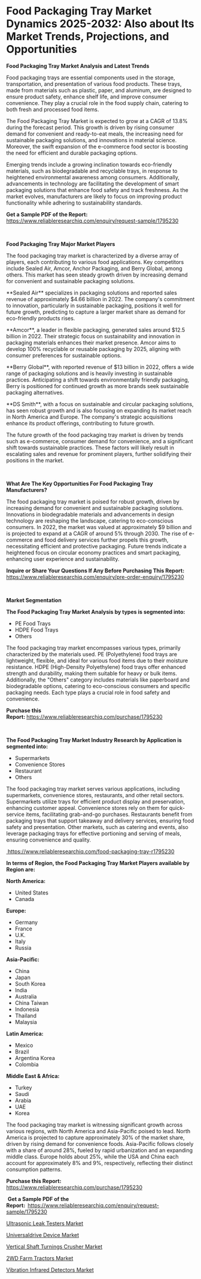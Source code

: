 <p><h1>Food Packaging Tray Market Dynamics 2025-2032: Also about Its Market Trends, Projections, and Opportunities</h1></p><p><strong>Food Packaging Tray Market Analysis and Latest Trends</strong></p>
<p><p>Food packaging trays are essential components used in the storage, transportation, and presentation of various food products. These trays, made from materials such as plastic, paper, and aluminum, are designed to ensure product safety, enhance shelf life, and improve consumer convenience. They play a crucial role in the food supply chain, catering to both fresh and processed food items.</p><p>The Food Packaging Tray Market is expected to grow at a CAGR of 13.8% during the forecast period. This growth is driven by rising consumer demand for convenient and ready-to-eat meals, the increasing need for sustainable packaging solutions, and innovations in material science. Moreover, the swift expansion of the e-commerce food sector is boosting the need for efficient and durable packaging options.</p><p>Emerging trends include a growing inclination towards eco-friendly materials, such as biodegradable and recyclable trays, in response to heightened environmental awareness among consumers. Additionally, advancements in technology are facilitating the development of smart packaging solutions that enhance food safety and track freshness. As the market evolves, manufacturers are likely to focus on improving product functionality while adhering to sustainability standards.</p></p>
<p><strong>Get a Sample PDF of the Report:&nbsp;</strong> <a href="https://www.reliableresearchiq.com/enquiry/request-sample/1795230?utm_campaign=3570&utm_medium=2&utm_source=Github&utm_content=ia&utm_term=01042025&utm_id=food-packaging-tray">https://www.reliableresearchiq.com/enquiry/request-sample/1795230</a></p>
<p>&nbsp;</p>
<p><strong>Food Packaging Tray Major Market Players</strong></p>
<p><p>The food packaging tray market is characterized by a diverse array of players, each contributing to various food applications. Key competitors include Sealed Air, Amcor, Anchor Packaging, and Berry Global, among others. This market has seen steady growth driven by increasing demand for convenient and sustainable packaging solutions.</p><p>**Sealed Air** specializes in packaging solutions and reported sales revenue of approximately $4.66 billion in 2022. The company's commitment to innovation, particularly in sustainable packaging, positions it well for future growth, predicting to capture a larger market share as demand for eco-friendly products rises.</p><p>**Amcor**, a leader in flexible packaging, generated sales around $12.5 billion in 2022. Their strategic focus on sustainability and innovation in packaging materials enhances their market presence. Amcor aims to develop 100% recyclable or reusable packaging by 2025, aligning with consumer preferences for sustainable options.</p><p>**Berry Global**, with reported revenue of $13 billion in 2022, offers a wide range of packaging solutions and is heavily investing in sustainable practices. Anticipating a shift towards environmentally friendly packaging, Berry is positioned for continued growth as more brands seek sustainable packaging alternatives.</p><p>**DS Smith**, with a focus on sustainable and circular packaging solutions, has seen robust growth and is also focusing on expanding its market reach in North America and Europe. The company's strategic acquisitions enhance its product offerings, contributing to future growth.</p><p>The future growth of the food packaging tray market is driven by trends such as e-commerce, consumer demand for convenience, and a significant shift towards sustainable practices. These factors will likely result in escalating sales and revenue for prominent players, further solidifying their positions in the market.</p></p>
<p>&nbsp;</p>
<p><strong>What Are The Key Opportunities For Food Packaging Tray Manufacturers?</strong></p>
<p><p>The food packaging tray market is poised for robust growth, driven by increasing demand for convenient and sustainable packaging solutions. Innovations in biodegradable materials and advancements in design technology are reshaping the landscape, catering to eco-conscious consumers. In 2022, the market was valued at approximately $9 billion and is projected to expand at a CAGR of around 5% through 2030. The rise of e-commerce and food delivery services further propels this growth, necessitating efficient and protective packaging. Future trends indicate a heightened focus on circular economy practices and smart packaging, enhancing user experience and sustainability.</p></p>
<p><strong>Inquire or Share Your Questions If Any Before Purchasing This Report:</strong> <a href="https://www.reliableresearchiq.com/enquiry/pre-order-enquiry/1795230?utm_campaign=3570&utm_medium=2&utm_source=Github&utm_content=ia&utm_term=01042025&utm_id=food-packaging-tray">https://www.reliableresearchiq.com/enquiry/pre-order-enquiry/1795230</a></p>
<p>&nbsp;</p>
<p><strong>Market Segmentation</strong></p>
<p><strong>The Food Packaging Tray Market Analysis by types is segmented into:</strong></p>
<p><ul><li>PE Food Trays</li><li>HDPE Food Trays</li><li>Others</li></ul></p>
<p><p>The food packaging tray market encompasses various types, primarily characterized by the materials used. PE (Polyethylene) food trays are lightweight, flexible, and ideal for various food items due to their moisture resistance. HDPE (High-Density Polyethylene) food trays offer enhanced strength and durability, making them suitable for heavy or bulk items. Additionally, the "Others" category includes materials like paperboard and biodegradable options, catering to eco-conscious consumers and specific packaging needs. Each type plays a crucial role in food safety and convenience.</p></p>
<p><strong>Purchase this Report:&nbsp;</strong><a href="https://www.reliableresearchiq.com/purchase/1795230?utm_campaign=3570&utm_medium=2&utm_source=Github&utm_content=ia&utm_term=01042025&utm_id=food-packaging-tray">https://www.reliableresearchiq.com/purchase/1795230</a></p>
<p>&nbsp;</p>
<p><strong>The Food Packaging Tray Market Industry Research by Application is segmented into:</strong></p>
<p><ul><li>Supermarkets</li><li>Convenience Stores</li><li>Restaurant</li><li>Others</li></ul></p>
<p><p>The food packaging tray market serves various applications, including supermarkets, convenience stores, restaurants, and other retail sectors. Supermarkets utilize trays for efficient product display and preservation, enhancing customer appeal. Convenience stores rely on them for quick-service items, facilitating grab-and-go purchases. Restaurants benefit from packaging trays that support takeaway and delivery services, ensuring food safety and presentation. Other markets, such as catering and events, also leverage packaging trays for effective portioning and serving of meals, ensuring convenience and quality.</p></p>
<p><a href="https://www.reliableresearchiq.com/food-packaging-tray-r1795230?utm_campaign=3570&utm_medium=2&utm_source=Github&utm_content=ia&utm_term=01042025&utm_id=food-packaging-tray">&nbsp;https://www.reliableresearchiq.com/food-packaging-tray-r1795230</a></p>
<p><strong>In terms of Region, the Food Packaging Tray Market Players available by Region are:</strong></p>
<p>
    <p> <strong> North America: </strong>
        <ul>
            <li>United States</li>
            <li>Canada</li>
        </ul>
        </p> 
    <p> <strong> Europe: </strong>
        <ul>
            <li>Germany</li>
            <li>France</li>
            <li>U.K.</li>
            <li>Italy</li>
            <li>Russia</li>
        </ul>
        </p> 
    <p> <strong> Asia-Pacific: </strong>
        <ul>
            <li>China</li>
            <li>Japan</li>
            <li>South Korea</li>
            <li>India</li>
            <li>Australia</li>
            <li>China Taiwan</li>
            <li>Indonesia</li>
            <li>Thailand</li>
            <li>Malaysia</li>
        </ul>
        </p> 
    <p> <strong> Latin America: </strong>
        <ul>
            <li>Mexico</li>
            <li>Brazil</li>
            <li>Argentina Korea</li>
            <li>Colombia</li>
        </ul>
        </p> 
    <p> <strong> Middle East & Africa: </strong>
        <ul>
            <li>Turkey</li>
            <li>Saudi</li>
            <li>Arabia</li>
            <li>UAE</li>
            <li>Korea</li>
        </ul>
    </p>
    </p>
<p><p>The food packaging tray market is witnessing significant growth across various regions, with North America and Asia-Pacific poised to lead. North America is projected to capture approximately 30% of the market share, driven by rising demand for convenience foods. Asia-Pacific follows closely with a share of around 28%, fueled by rapid urbanization and an expanding middle class. Europe holds about 25%, while the USA and China each account for approximately 8% and 9%, respectively, reflecting their distinct consumption patterns.</p></p>
<p><strong>Purchase this Report: </strong><a href="https://www.reliableresearchiq.com/purchase/1795230?utm_campaign=3570&utm_medium=2&utm_source=Github&utm_content=ia&utm_term=01042025&utm_id=food-packaging-tray">https://www.reliableresearchiq.com/purchase/1795230</a></p>
<p>&nbsp;<strong>Get a Sample PDF of the Report:&nbsp;&nbsp;</strong><a href="https://www.reliableresearchiq.com/enquiry/request-sample/1795230?utm_campaign=3570&utm_medium=2&utm_source=Github&utm_content=ia&utm_term=01042025&utm_id=food-packaging-tray">https://www.reliableresearchiq.com/enquiry/request-sample/1795230</a></p>
<p><strong></strong></p>
<p><p><a href="https://www.linkedin.com/pulse/ultrasonic-leak-testers-market-review-strategic-growth-forecasted-cdl5c?utm_campaign=3570&utm_medium=2&utm_source=Github&utm_content=ia&utm_term=01042025&utm_id=food-packaging-tray">Ultrasonic Leak Testers Market</a></p><p><a href="https://www.linkedin.com/pulse/comprehensive-analysis-universaldrive-device-market-key-player-hxgqc?utm_campaign=3570&utm_medium=2&utm_source=Github&utm_content=ia&utm_term=01042025&utm_id=food-packaging-tray">Universaldrive Device Market</a></p><p><a href="https://www.linkedin.com/pulse/comprehensive-analysis-vertical-shaft-turnings-crusher-oua2c?utm_campaign=3570&utm_medium=2&utm_source=Github&utm_content=ia&utm_term=01042025&utm_id=food-packaging-tray">Vertical Shaft Turnings Crusher Market</a></p><p><a href="https://www.linkedin.com/pulse/informative-market-analysis-2wd-farm-tractors-estimated-e8fac?utm_campaign=3570&utm_medium=2&utm_source=Github&utm_content=ia&utm_term=01042025&utm_id=food-packaging-tray">2WD Farm Tractors Market</a></p><p><a href="https://www.linkedin.com/pulse/vibration-infrared-detectors-market2025-2032-industry-cquqc?utm_campaign=3570&utm_medium=2&utm_source=Github&utm_content=ia&utm_term=01042025&utm_id=food-packaging-tray">Vibration Infrared Detectors Market</a></p></p>
